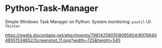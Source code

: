 # Python-Task-Manager
Simple Windows Task Manager on Python:
System monitoring: `psutil`
UI: `Tkinter`

https://media.discordapp.net/attachments/798142580508065804/897864048551534652/Screenshot_11.png?width=725&height=545
